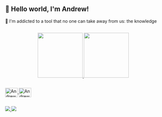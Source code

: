 ## 👋 Hello world, I'm Andrew!
💭 I'm addicted to a tool that no one can take away from us: the knowledge
##
<div align="center">
  <a href="https://github.com/AndrewMBarros">
  <img height="145em" src="https://github-readme-stats.vercel.app/api?username=andrewmbarros&show_icons=true&theme=dark&include_all_commits=true&count_private=true"/>
  <img height="145em" src="https://github-readme-stats.vercel.app/api/top-langs/?username=andrewmbarros&layout=compact&langs_count=7&theme=dark"/>
</div>

##
<div style="display: inline_block">
  <img align="center" alt="Andrew-Git" height="30" width="40" <img src="https://cdn.jsdelivr.net/gh/devicons/devicon/icons/git/git-original.svg" />
  <img align="center" alt="Andrew-Linux" height="30" width="40" <img src="https://cdn.jsdelivr.net/gh/devicons/devicon/icons/linux/linux-original.svg" />
</div>

##

<div> 
  <a href = "mailto:andrew-barros@hotmail.com">
    <img src="https://img.shields.io/badge/Microsoft_Outlook-0078D4?style=for-the-badge&logo=microsoft-outlook&logoColor=white" target="_blank">
  </a>
  
  <a href="https://www.linkedin.com/in/andrew-matheus-37ab79226/" target="_blank">
    <img src="https://img.shields.io/badge/-LinkedIn-%230077B5?style=for-the-badge&logo=linkedin&logoColor=white" target="_blank">
  </a> 
  
</div>
